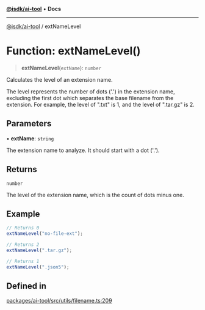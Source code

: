 [**@isdk/ai-tool**](../README.md) • **Docs**

***

[@isdk/ai-tool](../globals.md) / extNameLevel

# Function: extNameLevel()

> **extNameLevel**(`extName`): `number`

Calculates the level of an extension name.

The level represents the number of dots ('.') in the extension name, excluding the first dot which separates
the base filename from the extension. For example, the level of ".txt" is 1, and the level of ".tar.gz" is 2.

## Parameters

• **extName**: `string`

The extension name to analyze. It should start with a dot ('.').

## Returns

`number`

The level of the extension name, which is the count of dots minus one.

## Example

```typescript
// Returns 0
extNameLevel("no-file-ext");

// Returns 2
extNameLevel(".tar.gz");

// Returns 1
extNameLevel(".json5");
```

## Defined in

[packages/ai-tool/src/utils/filename.ts:209](https://github.com/isdk/ai-tool.js/blob/37ada542a786fbbc770f2d61beb564f6e603941d/src/utils/filename.ts#L209)
